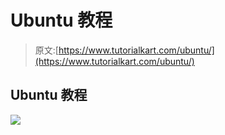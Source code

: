 # Ubuntu 教程

> 原文:[https://www.tutorialkart.com/ubuntu/](https://www.tutorialkart.com/ubuntu/)

## Ubuntu 教程

[![](../Images/925da31b32d6bc3827932f6c8afb11bb.png)](https://www.tutorialkart.com/)